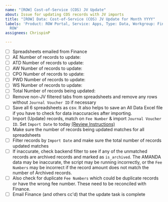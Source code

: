```yaml
---
name: "[ROW] Cost-of-Service (COS) JV Update"
about: Issue for updating COS records with JV imports
title: "[ROW] Data: Cost-of-Service (COS) JV Update for Month YYYY"
labels: 'Product: ROW Portal, Service: Apps, Type: Data, Workgroup: Finance, Workgroup:
  ROW'
assignees: ChrispinP

---
```


- [ ] Spreadsheets emailed from Finance
- [ ] AE Number of records to update:  
- [ ] ATD Number of records to update: 
- [ ] AW Number of records to update:
- [ ] CPO Number of records to update: 
- [ ] PWD Number of records to update: 
- [ ] WS Number of records to update: 
- [ ] Total Number of records being updated: 
- [ ] Remove non-JV filtered tabs from spreadsheets and remove any rows without `Journal Voucher ID` if necessary
- [ ] Save all 6 spreadsheets as csv. It also helps to save an All Data Excel file if you have to check for data inaccuracies after importing.
- [ ] Import (Update) records, match on `Fee Number` & import `Journal Voucher ID`. Set `Import Date` to today [(Review Instructions)](https://atd-dts.gitbook.io/atd-knack-operations/row-portal/cos-jv-update)
- [ ] Make sure the number of records being updated matches for all spreadsheets
- [ ] Filter records by `Import Date` and make sure the total number of records updated matches
- [ ] If inaccurate, check backend filter to see if any of the unmatched records are archived records and marked as `is_archived`. The AMANDA data may be inaccurate, the script may be running incorrectly, or the `Fee Numbers` may be incorrect if the record amount does not match the number of Archived records.
- [ ] Also check for duplicate `Fee Numbers` which could be duplicate records or have the wrong fee number. These need to be reconciled with Finance.
- [ ] Email Finance (and others cc'd) that the update task is complete
